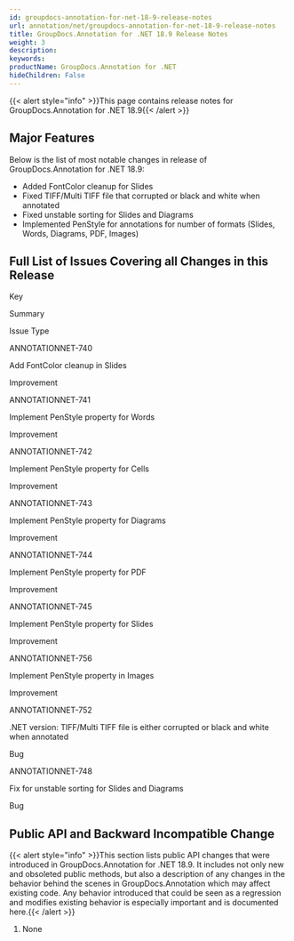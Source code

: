```yaml
---
id: groupdocs-annotation-for-net-18-9-release-notes
url: annotation/net/groupdocs-annotation-for-net-18-9-release-notes
title: GroupDocs.Annotation for .NET 18.9 Release Notes
weight: 3
description: 
keywords: 
productName: GroupDocs.Annotation for .NET
hideChildren: False
---
```

{{< alert style="info" >}}This page contains release notes for GroupDocs.Annotation for .NET 18.9{{< /alert >}}

## Major Features

Below is the list of most notable changes in release of GroupDocs.Annotation for .NET 18.9:

*   Added FontColor cleanup for Slides
*   Fixed TIFF/Multi TIFF file that corrupted or black and white when annotated
*   Fixed unstable sorting for Slides and Diagrams
*   Implemented PenStyle for annotations for number of formats (Slides, Words, Diagrams, PDF, Images)

## Full List of Issues Covering all Changes in this Release

Key

Summary

Issue Type

ANNOTATIONNET-740

Add FontColor cleanup in Slides

Improvement

ANNOTATIONNET-741

Implement PenStyle property for Words

Improvement

ANNOTATIONNET-742 

Implement PenStyle property for Cells

Improvement

ANNOTATIONNET-743

Implement PenStyle property for Diagrams

Improvement

ANNOTATIONNET-744

Implement PenStyle property for PDF

Improvement

ANNOTATIONNET-745

Implement PenStyle property for Slides

Improvement

ANNOTATIONNET-756

Implement PenStyle property in Images

Improvement

ANNOTATIONNET-752

.NET version: TIFF/Multi TIFF file is either corrupted or black and white when annotated

Bug

ANNOTATIONNET-748

Fix for unstable sorting for Slides and Diagrams

Bug

## Public API and Backward Incompatible Change

{{< alert style="info" >}}This section lists public API changes that were introduced in GroupDocs.Annotation for .NET 18.9. It includes not only new and obsoleted public methods, but also a description of any changes in the behavior behind the scenes in GroupDocs.Annotation which may affect existing code. Any behavior introduced that could be seen as a regression and modifies existing behavior is especially important and is documented here.{{< /alert >}}

1.  None
